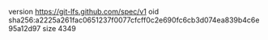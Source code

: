 version https://git-lfs.github.com/spec/v1
oid sha256:a2225a261fac0651237f0077cfcff0c2e690fc6cb3d074ea839b4c6e95a12d97
size 4349
